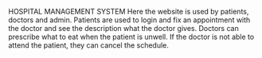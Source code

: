 HOSPITAL MANAGEMENT SYSTEM
Here the website is used by patients, doctors and admin.
Patients are used to login and fix an appointment with the doctor and see the description what the doctor gives. 
Doctors can prescribe what to eat when the patient is unwell. If the doctor is not able to attend the patient, they can cancel the schedule.
